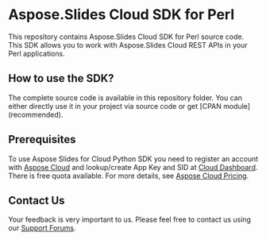 # Aspose.Slides Cloud SDK for Perl
This repository contains Aspose.Slides Cloud SDK for Perl source code. This SDK allows you to work with Aspose.Slides Cloud REST APIs in your Perl applications.

## How to use the SDK?
The complete source code is available in this repository folder. You can either directly use it in your project via source code or get [CPAN module] (recommended).

## Prerequisites

To use Aspose Slides for Cloud Python SDK you need to register an account with [Aspose Cloud](https://www.aspose.cloud/) and lookup/create App Key and SID at [Cloud Dashboard](https://dashboard.aspose.cloud/#/apps). There is free quota available. For more details, see [Aspose Cloud Pricing](https://purchase.aspose.cloud/pricing).

## Contact Us
Your feedback is very important to us. Please feel free to contact us using our [Support Forums](https://forum.aspose.cloud/c/slides).
